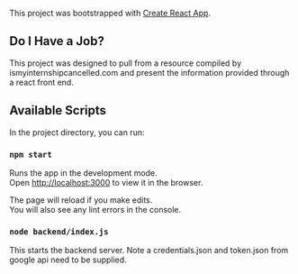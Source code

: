 This project was bootstrapped with [Create React App](https://github.com/facebook/create-react-app).

## Do I Have a Job?

This project was designed to pull from a resource compiled by ismyinternshipcancelled.com and present the information provided through a react front end.

## Available Scripts

In the project directory, you can run:

### `npm start`

Runs the app in the development mode.<br />
Open [http://localhost:3000](http://localhost:3000) to view it in the browser.

The page will reload if you make edits.<br />
You will also see any lint errors in the console.

### `node backend/index.js`

This starts the backend server. Note a credentials.json and token.json from google api need to be supplied.
